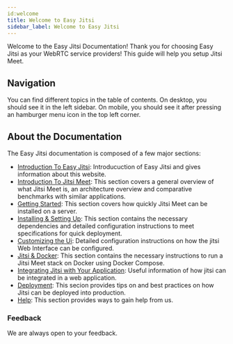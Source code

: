 ```yaml
---
id:welcome 
title: Welcome to Easy Jitsi 
sidebar_label: Welcome to Easy Jitsi
---
```


Welcome to the Easy Jitsi Documentation!
Thank you for choosing Easy Jitsi as your WebRTC service providers!
This guide will help you setup Jitsi Meet.

## Navigation

You can find different topics in the table of contents. On desktop, you should see it in the left sidebar. On mobile, you should see it after pressing an hamburger menu icon in the top left corner.

## About the Documentation

The Easy Jitsi documentation is composed of a few major sections:

- [Introduction To Easy Jitsi](http://localhost:3000/docs/intro): Introducuction of Easy Jitsi and gives information about this website.
- [Introduction To Jitsi Meet](http://localhost:3000/docs/introtojitsi): This section covers a general overview of what Jitsi Meet is, an architecture overview and comparative benchmarks with similar applications.
- [Getting Started](http://localhost:3000/docs/gettingstarted): This section covers how quickly Jitsi Meet can be installed on a server.
- [Installing & Setting Up](http://localhost:3000/docs/installingdep): This section contains the necessary dependencies and detailed configuration instructions to meet specifications for quick deployment.
- [Customizing the Ui](http://localhost:3000/docs/jitsiui): Detailed configuration instructions on how the jitsi Web Interface can be configured.
- [Jitsi & Docker](http://localhost:3000/docs/docker): This section contains the necessary instructions to run a Jitsi Meet stack on Docker using Docker Compose.
- [Integrating Jitsi with Your Application](http://localhost:3000/docs/iframe): Useful information of how jitsi can be integrated in a web application.
- [Deployment](http://localhost:3000/docs/tips): This secion provides tips on and best practices on how Jitsi can be deployed into production.
- [Help](http://localhost:3000/docs/help): This section provides ways to gain help from us.

### Feedback

We are always open to your feedback.
